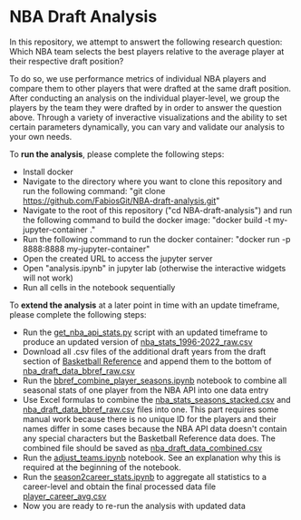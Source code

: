 # NBA Draft Analysis
In this repository, we attempt to answert the following research question: Which NBA team selects the best players relative to the average player at their respective draft position?

To do so, we use performance metrics of individual NBA players and compare them to other players that were drafted at the same draft position. After conducting an analysis on the individual player-level, we group the players by the team they were drafted by in order to answer the question above. Through a variety of inveractive visualizations and the ability to set certain parameters dynamically, you can vary and validate our analysis to your own needs.


To **run the analysis**, please complete the following steps:
- Install docker
- Navigate to the directory where you want to clone this repository and run the following command: "git clone https://github.com/FabiosGit/NBA-draft-analysis.git"
- Navigate to the root of this repository ("cd NBA-draft-analysis") and run the following command to build the docker image: "docker build -t my-jupyter-container ."
- Run the following command to run the docker container: "docker run -p 8888:8888 my-jupyter-container"
- Open the created URL to access the jupyter server
- Open "analysis.ipynb" in jupyter lab (otherwise the interactive widgets will not work)
- Run all cells in the notebook sequentially


To **extend the analysis** at a later point in time with an update timeframe, please complete the following steps:
- Run the [get_nba_api_stats.py](src/data_processing/get_nba_api_stats.py) script with an updated timeframe to produce an updated version of [nba_stats_1996-2022_raw.csv](data/raw/nba_stats_1996-2022_raw.csv)
- Download all .csv files of the additional draft years from the draft section of [Basketball Reference](https://www.basketball-reference.com) and append them to the bottom of [nba_draft_data_bbref_raw.csv](data/raw/nba_draft_data_bbref_raw.csv)
- Run the [bbref_combine_player_seasons.ipynb](src/data_processing/bbref_combine_player_seasons.ipynb) notebook to combine all seasonal stats of one player from the NBA API into one data entry
- Use Excel formulas to combine the [nba_stats_seasons_stacked.csv](data/interim/nba_stats_seasons_stacked.csv) and [nba_draft_data_bbref_raw.csv](data/raw/nba_draft_data_bbref_raw.csv) files into one. This part requires some manual work because there is no unique ID for the players and their names differ in some cases because the NBA API data doesn't contain any special characters but the Basketball Reference data does. The combined file should be saved as [nba_draft_data_combined.csv](data/interim/nba_draft_data_combined.csv)
- Run the [adjust_teams.ipynb](src/data_processing/adjust_teams.ipynb) notebook. See an explanation why this is required at the beginning of the notebook.
- Run the [season2career_stats.ipynb](src/data_processing/season2career_stats.ipynb) to aggregate all statistics to a career-level and obtain the final processed data file [player_career_avg.csv](data/processed/player_career_avg.csv)
- Now you are ready to re-run the analysis with updated data
